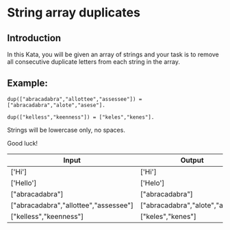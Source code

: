 # String array duplicates

## Introduction

In this Kata, you will be given an array of strings and your task is to remove all consecutive duplicate letters from each string in the array.

## Example:

```
dup(["abracadabra","allottee","assessee"]) = ["abracadabra","alote","asese"].

dup(["kelless","keenness"]) = ["keles","kenes"].
```

Strings will be lowercase only, no spaces.

Good luck!

|Input                | Output    |
|---------------------|-----------|
|['Hi']               |['Hi']     |
|['Hello']            |['Helo']   |
|["abracadabra"]      |["abracadabra"]|
|["abracadabra","allottee","assessee"]| ["abracadabra","alote","asese"]|
|["kelless","keenness"] | ["keles","kenes"] |
